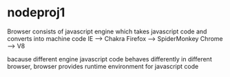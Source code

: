 # nodeproj1

Browser consists of javascript engine which takes javascript code and converts into machine code
IE --> Chakra
Firefox --> SpiderMonkey
Chrome --> V8

bacause different engine javascript code behaves differently in different browser, browser provides runtime environment for javascript code